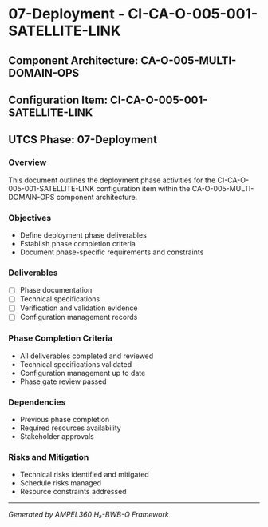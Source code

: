 # 07-Deployment - CI-CA-O-005-001-SATELLITE-LINK

## Component Architecture: CA-O-005-MULTI-DOMAIN-OPS
## Configuration Item: CI-CA-O-005-001-SATELLITE-LINK
## UTCS Phase: 07-Deployment

### Overview
This document outlines the deployment phase activities for the CI-CA-O-005-001-SATELLITE-LINK configuration item within the CA-O-005-MULTI-DOMAIN-OPS component architecture.

### Objectives
- Define deployment phase deliverables
- Establish phase completion criteria
- Document phase-specific requirements and constraints

### Deliverables
- [ ] Phase documentation
- [ ] Technical specifications
- [ ] Verification and validation evidence
- [ ] Configuration management records

### Phase Completion Criteria
- All deliverables completed and reviewed
- Technical specifications validated
- Configuration management up to date
- Phase gate review passed

### Dependencies
- Previous phase completion
- Required resources availability
- Stakeholder approvals

### Risks and Mitigation
- Technical risks identified and mitigated
- Schedule risks managed
- Resource constraints addressed

---
*Generated by AMPEL360 H₂-BWB-Q Framework*
